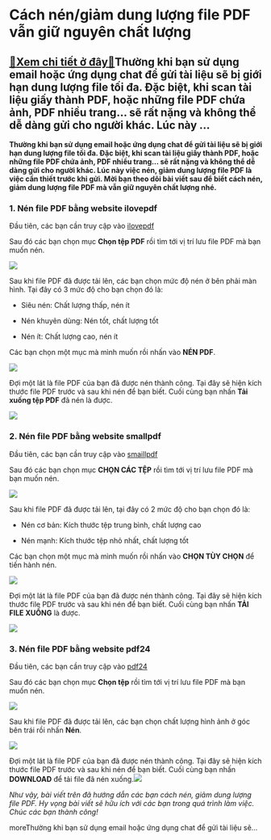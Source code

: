 Cách nén/giảm dung lượng file PDF vẫn giữ nguyên chất lượng
===========================================================

[:gift:Xem chi tiết ở đây:gift:](https://hddtvn.com/cach-nen-giam-dung-luong-file-pdf-van-giu-nguyen-chat-luong/)Thường khi bạn sử dụng email hoặc ứng dụng chat để gửi tài liệu sẽ bị giới hạn dung lượng file tối đa. Đặc biệt, khi scan tài liệu giấy thành PDF, hoặc những file PDF chứa ảnh, PDF nhiều trang… sẽ rất nặng và không thể dễ dàng gửi cho người khác. Lúc này …
----------------------------------------------------------------------------------------------------------------------------------------------------------------------------------------------------------------------------------------------------------------

**Thường khi bạn sử dụng email hoặc ứng dụng chat để gửi tài liệu sẽ bị giới hạn dung lượng file tối đa. Đặc biệt, khi scan tài liệu giấy thành PDF, hoặc những file PDF chứa ảnh, PDF nhiều trang… sẽ rất nặng và không thể dễ dàng gửi cho người khác. Lúc này việc nén, giảm dung lượng file PDF là việc cần thiết trước khi gửi. Mời bạn theo dõi bài viết sau để biết cách nén, giảm dung lượng file PDF mà vẫn giữ nguyên chất lượng nhé.**


### 1. Nén file PDF bằng website ilovepdf


Đầu tiên, các bạn cần truy cập vào [ilovepdf](https://www.ilovepdf.com/vi/giam-dung-l%C6%B0%E1%BB%A3ng-pdf)


Sau đó các bạn chọn mục **Chọn tệp PDF** rồi tìm tới vị trí lưu file PDF mà bạn muốn nén.


![](https://hddtvn.com/wp-content/uploads/2021/01/K18mL3V.png)


Sau khi file PDF đã được tải lên, các bạn chọn mức độ nén ở bên phải màn hình. Tại đây có 3 mức độ cho bạn chọn đó là:




* Siêu nén: Chất lượng thấp, nén ít

* Nén khuyên dùng: Nén tốt, chất lượng tốt

* Nén ít: Chất lượng cao, nén ít



Các bạn chọn một mục mà mình muốn rồi nhấn vào **NÉN PDF**.


![](https://hddtvn.com/wp-content/uploads/2021/01/44Q0nxe.png)


Đợi một lát là file PDF của bạn đã được nén thành công. Tại đây sẽ hiện kích thước file PDF trước và sau khi nén để bạn biết. Cuối cùng bạn nhấn **Tải xuống tệp PDF** đã nén là được.


![](https://hddtvn.com/wp-content/uploads/2021/01/vlHfPfm.png)


### 2. Nén file PDF bằng website smallpdf


Đầu tiên, các bạn cần truy cập vào [smaillpdf](https://smallpdf.com/vi/compress-pdf)


Sau đó các bạn chọn mục **CHỌN CÁC TỆP** rồi tìm tới vị trí lưu file PDF mà bạn muốn nén.


![](https://hddtvn.com/wp-content/uploads/2021/01/VziE1xj.png)


Sau khi file PDF đã được tải lên, tại đây có 2 mức độ cho bạn chọn đó là:




* Nén cơ bản: Kích thước tệp trung bình, chất lượng cao

* Nén mạnh: Kích thước tệp nhỏ nhất, chất lượng tốt



Các bạn chọn một mục mà mình muốn rồi nhấn vào **CHỌN TÙY CHỌN** để tiến hành nén.


![](https://hddtvn.com/wp-content/uploads/2021/01/p8cmizM.png)


Đợi một lát là file PDF của bạn đã được nén thành công. Tại đây sẽ hiện kích thước file PDF trước và sau khi nén để bạn biết. Cuối cùng bạn nhấn **TẢI FILE XUỐNG** là được.


![](https://hddtvn.com/wp-content/uploads/2021/01/6e15Hx0.png)


### 3. Nén file PDF bằng website pdf24


Đầu tiên, các bạn cần truy cập vào [pdf24](https://tools.pdf24.org/vi/nen-pdf)


Sau đó các bạn chọn mục **Chọn tệp** rồi tìm tới vị trí lưu file PDF mà bạn muốn nén.


![](https://hddtvn.com/wp-content/uploads/2021/01/PNKRPau.png)


Sau khi file PDF đã được tải lên, các bạn chọn chất lượng hình ảnh ở góc bên trái rồi nhấn **Nén**.


![](https://hddtvn.com/wp-content/uploads/2021/01/HHIx13H.png)


Đợi một lát là file PDF của bạn đã được nén thành công. Tại đây sẽ hiện kích thước file PDF trước và sau khi nén để bạn biết. Cuối cùng bạn nhấn **DOWNLOAD** để tải file đã nén xuống.![](https://hddtvn.com/wp-content/uploads/2021/01/rrCtsim.png)


*Như vậy, bài viết trên đã hướng dẫn các bạn cách nén, giảm dung lượng file PDF. Hy vọng bài viết sẽ hữu ích với các bạn trong quá trình làm việc. Chúc các bạn thành công!*


moreThường khi bạn sử dụng email hoặc ứng dụng chat để gửi tài liệu sẽ…

